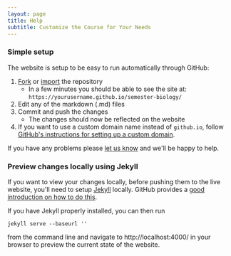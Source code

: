 ```yaml
---
layout: page
title: Help
subtitle: Customize the Course for Your Needs
---
```


### Simple setup

The website is setup to be easy to run automatically through GitHub:

1. [Fork](https://github.com/datacarpentry/semester-biology#fork-destination-box)
   or [import](https://import.github.com/) the repository
   * In a few minutes you should be able to see the site at:
     `https://yourusername.github.io/semester-biology/`
2. Edit any of the markdown (.md) files
3. Commit and push the changes
   * The changes should now be reflected on the website
4. If you want to use a custom domain name instead of `github.io`, follow
   [GitHub's instructions for setting up a custom domain](https://help.github.com/articles/setting-up-a-custom-domain-with-github-pages/).

If you have any problems please
[let us know](https://github.com/datacarpentry/semester-biology/issues/new) and
we'll be happy to help.

### Preview changes locally using Jekyll

If you want to view your changes locally, before pushing them to the live
website, you'll need to setup [Jekyll](http://jekyllrb.com/) locally. GitHub provides a [good
introduction on how to do this](https://help.github.com/articles/using-jekyll-with-pages/).

If you have Jekyll properly installed, you can then run

`jekyll serve --baseurl ''`

from the command line and navigate to http://localhost:4000/ in your browser to
preview the current state of the website.